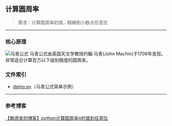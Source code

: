 ## 计算圆周率

> 需求：计算圆周率的值，精确到小数点任意位

----------
### 核心原理
![马青公式][1]
马青公式由英国天文学教授约翰·马青(John Machin)于1706年发现。
非常适合计算百万以下级别精度的圆周率。

### 文件索引

 - [demo.py][2]（马青公式简单示例）

----------
### 参考博客
[【赖德发的博客】python计算圆周率π的值到任意位][3]


  [1]: https://gss0.bdstatic.com/94o3dSag_xI4khGkpoWK1HF6hhy/baike/c0=baike80,5,5,80,26/sign=f389fb020a4f78f0940692a118586130/e850352ac65c10385b27ab94bb119313b07e890e.jpg
  [2]: https://github.com/scriptgeeker/python-demo/blob/master/CalculatePI/demo.py
  [3]: https://blog.csdn.net/u013421629/article/details/72640062